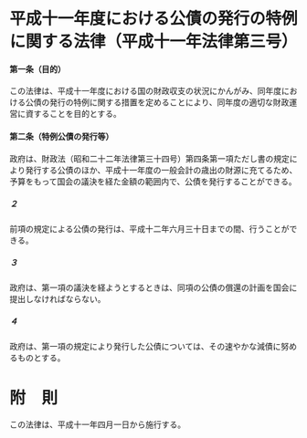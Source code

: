 # 平成十一年度における公債の発行の特例に関する法律（平成十一年法律第三号）
#### 第一条（目的）
この法律は、平成十一年度における国の財政収支の状況にかんがみ、同年度における公債の発行の特例に関する措置を定めることにより、同年度の適切な財政運営に資することを目的とする。
#### 第二条（特例公債の発行等）
政府は、財政法（昭和二十二年法律第三十四号）第四条第一項ただし書の規定により発行する公債のほか、平成十一年度の一般会計の歳出の財源に充てるため、予算をもって国会の議決を経た金額の範囲内で、公債を発行することができる。
##### ２
前項の規定による公債の発行は、平成十二年六月三十日までの間、行うことができる。
##### ３
政府は、第一項の議決を経ようとするときは、同項の公債の償還の計画を国会に提出しなければならない。
##### ４
政府は、第一項の規定により発行した公債については、その速やかな減債に努めるものとする。
# 附　則
この法律は、平成十一年四月一日から施行する。
